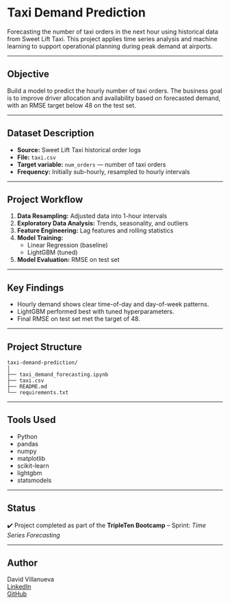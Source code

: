 #  Taxi Demand Prediction

Forecasting the number of taxi orders in the next hour using historical data from Sweet Lift Taxi. This project applies time series analysis and machine learning to support operational planning during peak demand at airports.

---

##  Objective

Build a model to predict the hourly number of taxi orders. The business goal is to improve driver allocation and availability based on forecasted demand, with an RMSE target below 48 on the test set.

---

##  Dataset Description

- **Source:** Sweet Lift Taxi historical order logs
- **File:** `taxi.csv`
- **Target variable:** `num_orders` — number of taxi orders
- **Frequency:** Initially sub-hourly, resampled to hourly intervals

---

##  Project Workflow

1. **Data Resampling:** Adjusted data into 1-hour intervals
2. **Exploratory Data Analysis:** Trends, seasonality, and outliers
3. **Feature Engineering:** Lag features and rolling statistics
4. **Model Training:**
   - Linear Regression (baseline)
   - LightGBM (tuned)
5. **Model Evaluation:** RMSE on test set

---

##  Key Findings

- Hourly demand shows clear time-of-day and day-of-week patterns.
- LightGBM performed best with tuned hyperparameters.
- Final RMSE on test set met the target of 48.

---

##  Project Structure

```
taxi-demand-prediction/
│
├── taxi_demand_forecasting.ipynb
├── taxi.csv
├── README.md
└── requirements.txt
```



---

##  Tools Used

- Python
- pandas
- numpy
- matplotlib
- scikit-learn
- lightgbm
- statsmodels

---

##  Status

✔️ Project completed as part of the **TripleTen Bootcamp** – Sprint: *Time Series Forecasting*

---

##  Author

David Villanueva  
[LinkedIn](https://www.linkedin.com/in/david-villanueva-59659727)  
[GitHub](https://github.com/lolapaul)
